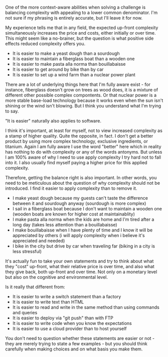 [//]: # "title: Context Aware Ability"
[//]: # "slug: context-aware-abilities"
[//]: # "pubDate: 14/6/2024 12:01"
[//]: # "lastModified: 14/6/2024 14:45"
[//]: # "excerpt: "
[//]: # "categories: software"
[//]: # "isPublished: true"

One of the more context-aware abilities when solving a challenge is balancing complexity with appealing to a lower common denominator. I'm not sure if my phrasing is entirely accurate, but I'll leave it for now.

My experience tells me that in any field, the expected up-front complexity simultaneously increases the price and costs, either initially or over time. This might seem like a no-brainer, but the question is what positive side effects reduced complexity offers you.

- It is easier to make a yeast dough than a sourdough
- It is easier to maintain a fiberglass boat than a wooden one
- It is easier to make pasta alla norma than bouillabaisse
- It is easier to get around by bike than by car
- It is easier to set up a wind farm than a nuclear power plant

There are a lot of underlying things here that I'm fully aware exist - for instance, fiberglass doesn't grow on trees as wood does, it is a mixture of different other possible complex compontents. Or that nuclear power is a more stable base-load technology because it works even when the sun isn't shining or the wind isn't blowing. But I think you understand what I'm trying to say.

"It is easier" naturally also applies to software.

I think it's important, at least for myself, not to view increased complexity as a stamp of higher quality. Quite the opposite, in fact. I don't get a better product by using more complex technology, exclusive ingredients, or titanium. Again I am fully aware I use the word "better" here which in reality has nothing to do with complexity or any of the words antonyms. But unless I am 100% aware of why I need to use apply complexity I try hard not to fall into it. I also usually find myself paying a higher price for this applied complexity.

Therefore, getting the balance right is also important. In other words, you need to be meticulous about the question of why complexity should not be introduced. I find it easier to apply complexity than to remove it. 

- I make yeast dough because my guests can't taste the difference between it and sourdough anyway (sourdough is more complex)
- I sail in a fiberglass boat because I don't want to maintain a wooden one (wooden boats are known for higher cost at maintainablity)
- I make pasta alla norma when the kids are home and I'm tired after a long day (takes less attention than a bouillabaisse)
- I make bouillabaisse when I have plenty of time and I know it will be appreciated by others (i will apply complexity when i believe it's appreciated and needed)
- I bike in the city but drive by car when traveling far (biking in a city is less stressful)

It's actually fun to take your own statements and try to think about what they "cost" up-front, what their relative price is over time, and also what they give back, both up-front and over time. Not only on a monetary level but also on the cognitive and environmental level.

Is it really that different from:

- It is easier to write a switch statement than a factory
- It is easier to write text than HTML
- It is easier to read and write in the same method than using commands and queries
- It is easier to deploy via "git push" than with FTP
- It is easier to write code when you know the expectations
- It is easier to use a cloud provider than to host yourself

You don't need to question whether these statements are easier or not - they are merely trying to state a few examples - but you should think carefully when making choices and on what basis you make them.